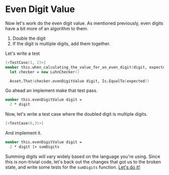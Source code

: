Even Digit Value
================

Now let's work do the even digit value. As mentioned previously, even digits have a bit more of an algorithm to them.

1. Double the digit
2. If the digit is multiple digits, add them together.

Let's write a test

```fsharp
[<TestCase(1, 2)>]
member this.when_calculating_the_value_for_an_even_digit(digit, expected) =
  let checker = new LuhnChecker()

  Asset.That(checker.evenDigitValue digit, Is.EqualTo(expected))
```

Go ahead an implement make that test pass.

```fsharp
member this.evenDigitValue digit =
  2 * digit
```

Now, let's write a test case where the doubled digit is multiple digits.

```fsharp
[<TestCase(6,3)>]
```

And implement it.

```fsharp
member this.evenDigitValue digit =
  2 * digit |> sumDigits
```

Summing digits will vary widely based on the language you're using. Since this is non-trivial code, let's back out the changes that got us to the broken state, and write some tests for the `sumDigits` function. [Let's do it!](step-4.md)

